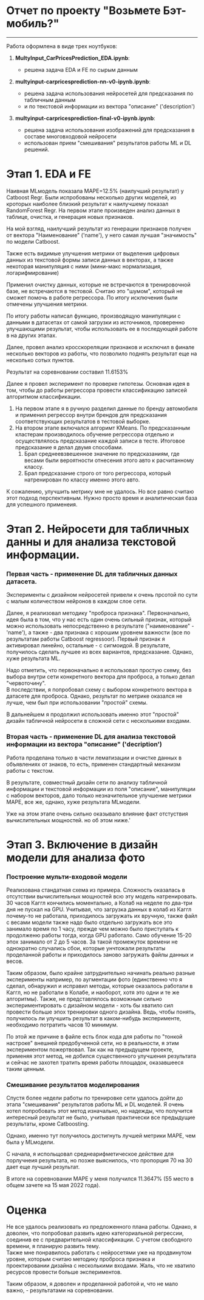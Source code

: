 # Отчет по проекту "Возьмете Бэт-мобиль?"  
----

Работа оформлена в виде трех ноутбуков:   
1) **MultyInput_CarPricesPrediction_EDA.ipynb**:  
   * решена задача EDA и FE по сырым данным  
2) **multyinput-carpricesprediction-nn-v0-ipynb.ipynb**: 
   * решена задача использования нейросетей для предсказания по табличным данным  
   * и по текстовой информации из вектора "описание" ('description')   

3) **multyinput-carpricesprediction-final-v0-ipynb.ipynb**:  
   * решена задача использования изображений для предсказания в составе многовходовой нейросети  
   * использован прием "смешивания" результатов работы ML и DL решений.  

# Этап 1. EDA и FE
Наивная MLмодель показала МАРЕ=12.5% (наилучший результат) у Catboost Regr. Были испробованы несколько других моделей, из кроторых наиболее близкий результат к наилучшему показал RandomForest Regr.
На первом этапе произведен анализ данных в таблице, очистка, и генерация новых признаков.

На мой взгляд, наилучший результат из генерации признаков получен от вектора "Наименование"
('name'), у него самая лучшая "значимость" по модели Catboost.

Также есть видимые улучшения метрики от выделения цифровых данных из текстовой формы записи данных в векторах, а также некоторая манипуляция с ними (мини-макс нормализация, логарифмирование)  

Применил очистку данных, которые не встречаются в тренировочной базе, не встречаются в тестовой. Считаю это "шумом", который не сможет помочь в работе регрессора. По итогу исключения были отмечены улучшения метрики.  

По итогу работы написал функцию, производящую манипуляции с данными в датасетах от самой загрузки из источников, проверенно улучшающими результат, чтобы использовать ее в последующей работе в на других этапах.  

Далее, провел анализ кросскореляции признаков и исключил в финале несколько векторов из работы, что позволило поднять результат еще на несколько сотых пунктов.  

Результат на соревновании составил 11.6153%

Далее я провел эксперимент по проверке гипотезы. Основная идея в том, чтобы до работы регрессора провести классификацию записей алгоритмом классификации.  
1. На первом этапе я в ручную разделил данные по бренду автомобиля и применил регрессор внутри брендов для предсказания соответствующих результатов в тестовой выборке.   
2. На втором этапе включался алгоримт KMeans. По предсказанным кластерам производилось обучение регрессора отдельно и осуществлялось предсказание каждой записи в тесте. Итоговое предсказание я делал двумя способами.
   1. Брал среднеевзвешенное значение по предсказаниям, где весами были вероятности отнесения этого авто к расчитанному классу.
   2. Брал предсказание строго от того регрессора, который натренирован по классу именно этого авто.  

К сожалению, улучшить метрику мне не удалось. Но все равно считаю этот подход перспективным. Нужно просто время и аналитическая база для успешного применеия.  

# Этап 2. Нейросети для табличных данны и для анализа текстовой информации.

### Первая часть - применение DL для табличных данных датасета.
Эксперименты с дизайном нейросетей привели к очень прсотой по сути с малым 
количеством нейронов в каждом слое сети.  

Далее, я реализовал методику "проброса признака". Первоначально, идея была в том, 
что у нас есть один очень сильный признак, который можно использовать непосредственно
в результате ("наименование" - 'name'), а также - два признака с хорошим уровнем 
важности (все по результатам работы Catboost regressoor). 
Первый признак я активировал линейно, остальные - с сигмоидой. В результате, получилось 
сделать лучшее из всех вариантов, предсказание. Однако, хуже результата ML. 

Надо отметить, что первоначально я использовал простую схему, без выбора внутри сети 
конкретного вектора для проброса, а только делал "червоточину".  
В последствии, я попробовал схему с выбором конкретного вектора в датасете для проброса. 
Однако, результат по метрике оказался не лучше, чем был при использовании "простой" 
схемы.  

В дальнейшем я продолжил использовать именно этот "простой" дизайн табличной нейросети 
в сложной сети с несколькими входами.

### Вторая часть - применение DL для анализа текстовой информации из вектора "описание" ('decription')  

Работа проделана только в части лематизации и очистке данных в объявлениях от знаков, 
то есть, применен стандартный механизм работы с текстом.  

В результате, совместный дизайн сети по анализу табличной информации и текстовой 
информации из поля "описание", манипуляции с набором векторов, дало только 
незначительное улучшение метрики МАРЕ, все же, однако, хуже результата MLмодели. 

Уже на этом этапе очень сильно оказывало влияние факт отстуствия вычислительных 
мощностей. но об этом ниже.'  

# Этап 3. Включение в дизайн модели для анализа фото  

### Построение мульти-входовой модели
Реализована стандатная схема из примера. Сложность оказалась в отсутствии 
вычислительных мощностей всю эту модель натренировать. 30 часов Каггл кончились 
моментально, а Колаб на неделе по два-три дня не пускал на GPU. 
Учитывая, что загрузка данных в колаб из Каггл почему-то не работала, приходилось
загружать их вручную, также файл с весами модели также надо было отдельно загружать
все это занимало время по 1 часу, прежде чем можно было приступать к продолженю 
работы тогда, когда GPU работало. Само обучение 15-20 эпох занимало от 2 до 5 часов. 
За такой промежуток времени не однократно случались сбои, которые унчтожали результаты 
проделанной работы и приходилось заново загружать файлы данных и весов.  

Таким образом, было крайне затруднительно начинать реально разные эксперименты 
например, по аугментации фото (единственно что я сделал, обнаружил и исправил методы,
которые оказалось работали в Каггл, но не работали в Колабе, и наоборот, хотя это одни 
и те же алгоритмы). Также, не представлялось возможным сильно экспериментировать с
дизайном модели - хоть бы хватило сил провести больше эпох тренировки одного дизайна. 
Ведь, чтобы понять, получилось ли улучшить результат в каком-нибудь эксперименте,
необходимо потратить часов 10 минимум.  

По этой же причине в файле есть блок кода для работы по "тонкой настроке" внешней 
предобученной сети, но в реальности, я этим экспериментом пожертвовал. Так как на 
предыдущем проекте, применяя этот метод, не добился существенного улучшения результата
и сейчас не захотел тратить время работы площадок, оказавшееся таким ценным.

### Смешивание результатов моделирования
Спустя более недели работы по тренировке сети удалось дойти до этапа "смешивания" результатов
работы ML и DL моделей. Я очень хотел попробовать этот метод изначально, но надежды, что 
получится интересный результат не было, учитывая практически все предыдущие результаты, 
кроме Catboosting.  

Однако, именно тут получилось достигнуть лучшей  метрики МАРЕ, чем была у MLмодели.  

С начала, я испольщовал среднеарифметическое действие для порлучнеия результата, но 
позже выяснилось, что пропорция 70 на 30 дает еще лучший результат.  

В итоге на соревновании МАРЕ у меня получился 11.3647% (55 место в общем зачете на 15 
мая 2022 года).

# Оценка
Не все удалось реализовать из предложенного плана работы. Однако, я доволен, что попробовал 
развить идею категориальной регрессии, соединив ее с предварительной классификации. С учетом
свободного времени, я планирую развить тему.  
Также мне понравилось работать с нейросетями уже на продвинутом уровне, которым считаю 
методику проброса признака и проектировании дизайна с несколькими входами. Жаль, что 
не хватило ресурсов провести больше экспериментов.  

Таким образом, я доволен и проделанной работой и, что не мало важно, - результатами на соревновании.
